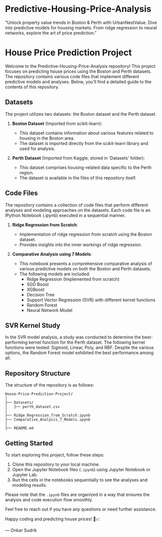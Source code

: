 # Predictive-Housing-Price-Analysis
"Unlock property value trends in Boston &amp; Perth with UrbanNestValue. Dive into predictive models for housing markets. From ridge regression to neural networks, explore the art of price prediction."

# House Price Prediction Project

Welcome to the Predictive-Housing-Price-Analysis repository! This project focuses on predicting house prices using the Boston and Perth datasets. The repository contains various code files that implement different predictive models and analyses. Below, you'll find a detailed guide to the contents of this repository.

## Datasets

The project utilizes two datasets: the Boston dataset and the Perth dataset.

1. **Boston Dataset** (Imported from scikit-learn):
   - This dataset contains information about various features related to housing in the Boston area.
   - The dataset is imported directly from the scikit-learn library and used for analysis.
   
2. **Perth Dataset** (Imported from Kaggle, stored in 'Datasets' folder):
   - This dataset comprises housing-related data specific to the Perth region.
   - The dataset is available in the files of this repository itself.

## Code Files

The repository contains a collection of code files that perform different analyses and modeling approaches on the datasets. Each code file is an IPython Notebook (.ipynb) executed in a sequential manner.

1. **Ridge Regression from Scratch**:
   - Implementation of ridge regression from scratch using the Boston dataset.
   - Provides insights into the inner workings of ridge regression.
   
2. **Comparative Analysis using 7 Models**:
   - This notebook presents a comprehensive comparative analysis of various predictive models on both the Boston and Perth datasets.
   - The following models are included:
     - Ridge Regression (Implemented from scratch)
     - SGD Boost
     - XGBoost
     - Decision Tree
     - Support Vector Regression (SVR) with different kernel functions
     - Random Forest
     - Neural Network Model

## SVR Kernel Study

In the SVR model analysis, a study was conducted to determine the best-performing kernel function for the Perth dataset. The following kernel functions were tested: Sigmoid, Linear, Poly, and RBF. Despite the various options, the Random Forest model exhibited the best performance among all.

## Repository Structure

The structure of the repository is as follows:

```
House-Price-Prediction-Project/
│
├── Datasets/
│   ├── perth_dataset.csv
│
├── Ridge_Regression_from_Scratch.ipynb
├── Comparative_Analysis_7_Models.ipynb
│
├── README.md
```

## Getting Started

To start exploring this project, follow these steps:

1. Clone this repository to your local machine.
2. Open the Jupyter Notebook files (`.ipynb`) using Jupyter Notebook or Jupyter Lab.
3. Run the cells in the notebooks sequentially to see the analyses and modeling results.

Please note that the `.ipynb` files are organized in a way that ensures the analysis and code execution flow smoothly.

Feel free to reach out if you have any questions or need further assistance.

Happy coding and predicting house prices! 🏡📈

— Onkar Sudrik
